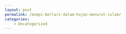```yaml
---
layout: post
permalink: /mimpi-berlari-dalam-hujan-menurut-islam/
categories:
    - Uncategorized
---
```


